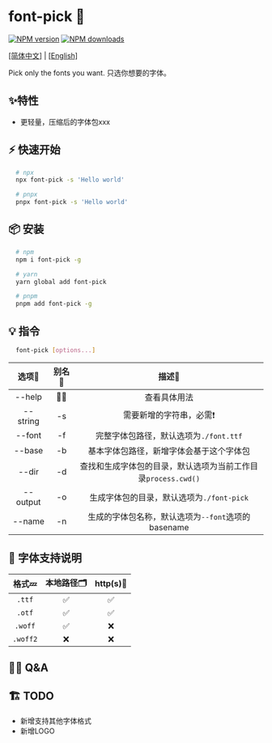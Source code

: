 # font-pick 🧺

<a href="https://www.npmjs.com/package/font-pick"><img alt="NPM version" src="https://img.shields.io/npm/v/font-pick.svg"></a> <a href="https://www.npmjs.com/package/font-pick"><img alt="NPM downloads" src="https://img.shields.io/npm/dm/font-pick.svg"></a>

[[简体中文]](./README-ZH-CN.md) | [[English]](./README.md)

Pick only the fonts you want. 只选你想要的字体。

## ✨特性
+ 更轻量，压缩后的字体包xxx

## ⚡️ 快速开始
```bash
  # npx
  npx font-pick -s 'Hello world' 

  # pnpx
  pnpx font-pick -s 'Hello world' 
```

## 📦 安装
```bash
  # npm
  npm i font-pick -g

  # yarn
  yarn global add font-pick

  # pnpm
  pnpm add font-pick -g
```

## 💡 指令
```bash
  font-pick [options...]
```

| 选项🎯 | 别名🚀 | 描述📝 |
| :-----: | :----: | :----: |
| --help | 🙅‍♂️ | 查看具体用法 |
| --string | -s | 需要新增的字符串，必需❗️ |
| --font | -f | 完整字体包路径，默认选项为`./font.ttf` |
| --base | -b | 基本字体包路径，新增字体会基于这个字体包 |
| --dir | -d | 查找和生成字体包的目录，默认选项为当前工作目录`process.cwd()` |
| --output | -o | 生成字体包的目录，默认选项为`./font-pick` |
| --name | -n | 生成的字体包名称，默认选项为`--font`选项的basename |

## 🥂 字体支持说明

| 格式💤 | 本地路径🗂 | http(s)🔗 |
| :-----: | :----: | :----: |
| ```.ttf``` | ✅ | ✅ |
| ```.otf``` | ✅ | ✅ |
| ```.woff``` | ✅ |  ❌  |
| ```.woff2``` | ❌ |  ❌  |

## 🙋‍♂️ Q&A


## 🏗 TODO 
+ 新增支持其他字体格式
+ 新增LOGO